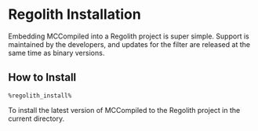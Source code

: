 # Regolith Installation

Embedding MCCompiled into a <tooltip term="regolith">Regolith</tooltip> project is super simple. Support is maintained
by the developers, and updates for the filter are released at the same time as binary versions.

## How to Install
```text
%regolith_install%
```
To install the latest version of MCCompiled to the Regolith project in the current directory.
